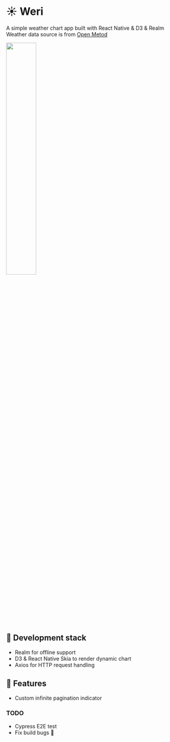 # ☀ Weri ️

A simple weather chart app built with React Native & D3 & Realm <br />
Weather data source is from [Open Metod](https://open-meteo.com/)

<img src="https://user-images.githubusercontent.com/92979717/235517598-dae72bc7-c366-4ba4-b317-1edf3c2aed30.gif" 
width="40%" />

## 🤖 Development stack

- Realm for offline support
- D3 & React Native Skia to render dynamic chart
- Axios for HTTP request handling

## 🍭 Features

- Custom infinite pagination indicator

### TODO

- Cypress E2E test
- Fix build bugs 🥲
